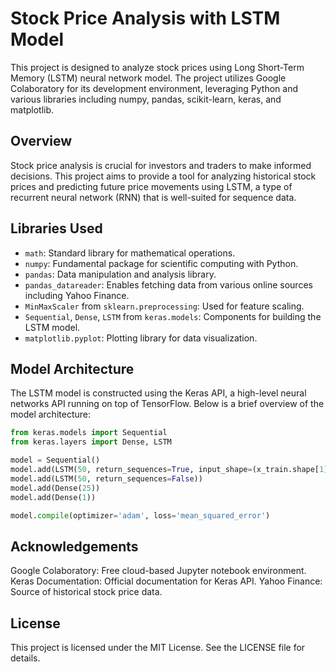 # Stock Price Analysis with LSTM Model

This project is designed to analyze stock prices using Long Short-Term Memory (LSTM) neural network model. The project utilizes Google Colaboratory for its development environment, leveraging Python and various libraries including numpy, pandas, scikit-learn, keras, and matplotlib.

## Overview

Stock price analysis is crucial for investors and traders to make informed decisions. This project aims to provide a tool for analyzing historical stock prices and predicting future price movements using LSTM, a type of recurrent neural network (RNN) that is well-suited for sequence data.

## Libraries Used

- `math`: Standard library for mathematical operations.
- `numpy`: Fundamental package for scientific computing with Python.
- `pandas`: Data manipulation and analysis library.
- `pandas_datareader`: Enables fetching data from various online sources including Yahoo Finance.
- `MinMaxScaler` from `sklearn.preprocessing`: Used for feature scaling.
- `Sequential`, `Dense`, `LSTM` from `keras.models`: Components for building the LSTM model.
- `matplotlib.pyplot`: Plotting library for data visualization.

## Model Architecture

The LSTM model is constructed using the Keras API, a high-level neural networks API running on top of TensorFlow. Below is a brief overview of the model architecture:

```python
from keras.models import Sequential
from keras.layers import Dense, LSTM

model = Sequential()
model.add(LSTM(50, return_sequences=True, input_shape=(x_train.shape[1], 1)))
model.add(LSTM(50, return_sequences=False))
model.add(Dense(25))
model.add(Dense(1))

model.compile(optimizer='adam', loss='mean_squared_error')
```

## Acknowledgements

Google Colaboratory: Free cloud-based Jupyter notebook environment.
Keras Documentation: Official documentation for Keras API.
Yahoo Finance: Source of historical stock price data.

## License
This project is licensed under the MIT License. See the LICENSE file for details.
